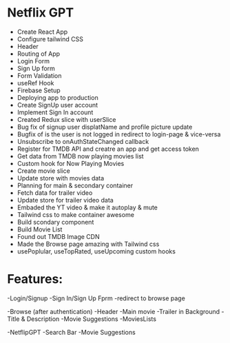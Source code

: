 # Netflix GPT

- Create React App
- Configure tailwind CSS
- Header
- Routing of App
- Login Form
- Sign Up form
- Form Validation
- useRef Hook
- Firebase Setup
- Deploying app to production
- Create SignUp user account
- Implement Sign In account
- Created Redux slice with userSlice
- Bug fix of signup user displatName and profile picture update
- Bugfix of is the user is not logged in redirect to login-page & vice-versa
- Unsubscribe to onAuthStateChanged callback
- Register for TMDB API and creatre an app and get access token
- Get data from TMDB now playing movies list
- Custom hook for Now Playing Movies
- Create movie slice
- Update store with movies data
- Planning for main & secondary container
- Fetch data for trailer video
- Update store for trailer video data
- Embaded the YT video & make it autoplay & mute
- Tailwind css to make container awesome
- Build scondary component
- Build Movie List
- Found out TMDB Image CDN
- Made the Browse page amazing with Tailwind css
- usePoplular, useTopRated, useUpcoming custom hooks




# Features:
-Login/Signup
    -Sign In/Sign Up Fprm
    -redirect to browse page
    
-Browse (after authentication)
    -Header
    -Main movie
        -Trailer in Background 
        -Title & Description
        -Movie Suggestions
        -MoviesLists

-NetflipGPT
    -Search Bar
    -Movie Suggestions